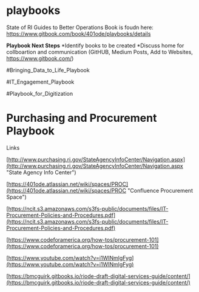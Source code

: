 # playbooks
State of RI Guides to Better Operations
Book is foudn here:
https://www.gitbook.com/book/401ode/playbooks/details


**Playbook Next Steps**
*Identify books to be created
*Discuss home for collboartion and communication (GitHUB, Medium Posts, Add to Websites, https://www.gitbook.com/)


#Bringing_Data_to_Life_Playbook

#IT_Engagement_Playbook

#Playbook_for_Digitization

# Purchasing and Procurement Playbook
Links

[http://www.purchasing.ri.gov/StateAgencyInfoCenter/Navigation.aspx](http://www.purchasing.ri.gov/StateAgencyInfoCenter/Navigation.aspx "State Agency Info Center")

[https://401ode.atlassian.net/wiki/spaces/PROC](https://401ode.atlassian.net/wiki/spaces/PROC "Confluence Procurement Space")

[https://ncit.s3.amazonaws.com/s3fs-public/documents/files/IT-Procurement-Policies-and-Procedures.pdf](https://ncit.s3.amazonaws.com/s3fs-public/documents/files/IT-Procurement-Policies-and-Procedures.pdf)

[https://www.codeforamerica.org/how-tos/procurement-101](https://www.codeforamerica.org/how-tos/procurement-101)

[https://www.youtube.com/watch?v=i1WINmlgFyg](https://www.youtube.com/watch?v=i1WINmlgFyg)

[https://bmcguirk.gitbooks.io/riode-draft-digital-services-guide/content/](https://bmcguirk.gitbooks.io/riode-draft-digital-services-guide/content/)
